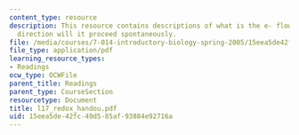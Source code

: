 ```yaml
---
content_type: resource
description: This resource contains descriptions of what is the e- flow and which
  direction will it proceed spontaneously.
file: /media/courses/7-014-introductory-biology-spring-2005/15eea5de42fc49d585af93884e92716a_l17_redox_handou.pdf
file_type: application/pdf
learning_resource_types:
- Readings
ocw_type: OCWFile
parent_title: Readings
parent_type: CourseSection
resourcetype: Document
title: l17_redox_handou.pdf
uid: 15eea5de-42fc-49d5-85af-93884e92716a
---
```

